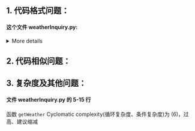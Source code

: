## 1. 代码格式问题：
#### 这个文件 weatherInquiry.py:

<details>
<summary>More details</summary>

```diff
--- 
+++ 
@@ -2,7 +2,9 @@
 history_weather = {}
 weather_info = {}
 
-def getWeather(file_path = "E:\\161208\\Py101-004\\Chap1\\resource\\weather_info.txt"):
+
+def getWeather(
+        file_path="E:\\161208\\Py101-004\\Chap1\\resource\\weather_info.txt"):
     data = {}
     try:
         with open(file_path, 'r', encoding='utf-8') as f:
@@ -16,14 +18,13 @@
 
 
 def printHelp():
-    print(
-    '''
+    print('''
     输入城市名，返回该城市的天气数据；
     输入h或help，打印帮助文档；
     输入history，打印查询历史；
     输入quit，退出程序。
-    '''
-    )
+    ''')
+
 
 def inquiryWeather(city):
     try:
@@ -36,9 +37,11 @@
         history_weather.update({city: weather})
         return {city: weather}
 
+
 def printHistory():
     for city in history_weather:
         print(city + "\t" + history_weather[city])
+
 
 def checkCommand():
     command = input("请输入指令或城市名：")
```

</details>


## 2. 代码相似问题：


## 3. 复杂度及其他问题：
#### 文件 weatherInquiry.py 的 5-15 行
函数 `getWeather` Cyclomatic complexity(循环复杂度、条件复杂度)为 (6)，过高、建议缩减
